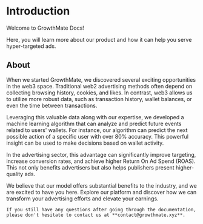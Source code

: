 # Introduction
Welcome to GrowthMate Docs! 

Here, you will learn more about our product and how it can help you serve hyper-targeted ads.

## About
When we started GrowthMate, we discovered several exciting opportunities in the web3 space. Traditional web2 advertising methods often depend on collecting browsing history, cookies, and likes. In contrast, web3 allows us to utilize more robust data, such as transaction history, wallet balances, or even the time between transactions.

Leveraging this valuable data along with our expertise, we developed a machine learning algorithm that can analyze and predict future events related to users' wallets. For instance, our algorithm can predict the next possible action of a specific user with over 80% accuracy. This powerful insight can be used to make decisions based on wallet activity.

In the advertising sector, this advantage can significantly improve targeting, increase conversion rates, and achieve higher Return On Ad Spend (ROAS). This not only benefits advertisers but also helps publishers present higher-quality ads.

We believe that our model offers substantial benefits to the industry, and we are excited to have you here.
Explore our platform and discover how we can transform your advertising efforts and elevate your earnings.

```admonish note
If you still have any questions after going through the documentation, please don't hesitate to contact us at **contact@growthmate.xyz**.
```
